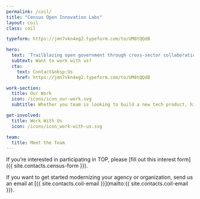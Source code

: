 ```yaml
---
permalink: /coil/
title: "Census Open Innovation Labs"
layout: coil
class: coil

typeform: https://jmn7vkn4eg2.typeform.com/to/UM8tQQdB

hero: 
  text: 'Trailblazing open government through cross-sector collaboration, design, and technology.'
  subtext: Want to work with us?
  cta: 
    text: Contact&nbsp;Us
    href: https://jmn7vkn4eg2.typeform.com/to/UM8tQQdB

work-section:
  title: Our Work
  icon: /icons/icon_our-work.svg
  subtitle: Whether you team is looking to build a new tech product, hire new talent, or integrate design thinking into your process, COIL has a program that can help you do it.

get-involved:
  title: Work With Us
  icon: /icons/icon_work-with-us.svg

team:
  title: Meet the Team
---
```


If you’re interested in participating in TOP, please [fill out this interest form]({{ site.contacts.census-form }}).

If you want to get started modernizing your agency or organization, send us an email at [{{ site.contacts.coil-email }}](mailto:{{ site.contacts.coil-email }}).
